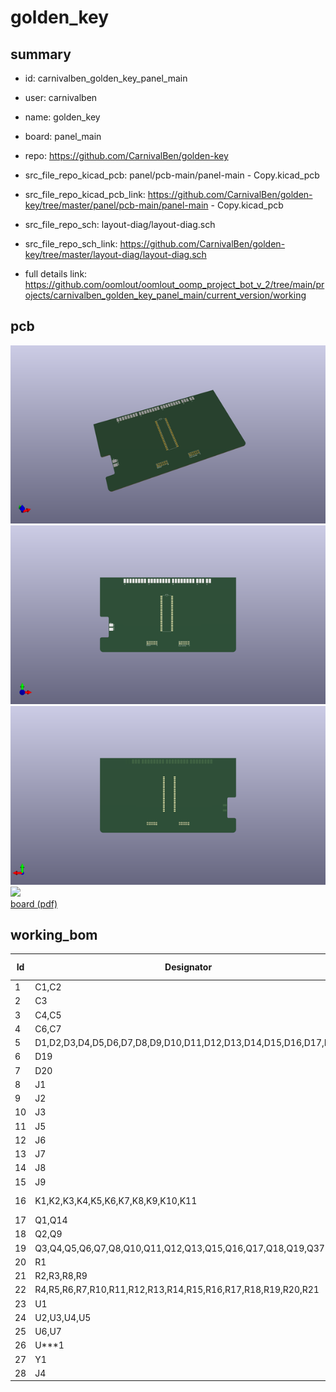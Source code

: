 # golden_key
 
## summary 
* id: carnivalben_golden_key_panel_main
* user: carnivalben
* name: golden_key
* board: panel_main
* repo: https://github.com/CarnivalBen/golden-key
* src_file_repo_kicad_pcb: panel/pcb-main/panel-main - Copy.kicad_pcb
* src_file_repo_kicad_pcb_link: https://github.com/CarnivalBen/golden-key/tree/master/panel/pcb-main/panel-main - Copy.kicad_pcb


* src_file_repo_sch: layout-diag/layout-diag.sch
* src_file_repo_sch_link: https://github.com/CarnivalBen/golden-key/tree/master/layout-diag/layout-diag.sch
* full details link: https://github.com/oomlout/oomlout_oomp_project_bot_v_2/tree/main/projects/carnivalben_golden_key_panel_main/current_version/working  



## pcb  
![](working_3d_600.png) 
![](working_3d_front_600.png)  
![](working_3d_back_600.png)  
![](working_600.png)  
[board (pdf)](working.pdf)  

## working_bom
| Id | Designator | Footprint | Quantity | Designation | Supplier and ref |  | None | 
| --- | --- | --- | --- | --- | --- | --- | --- | 
| 1 | C1,C2 | CP_Radial_D10.0mm_P5.00mm | 2 | 470uF |  |  | [''] | 
| 2 | C3 | C_Disc_D4.7mm_W2.5mm_P5.00mm | 1 | 10nF |  |  | [''] | 
| 3 | C4,C5 | C_Disc_D3.4mm_W2.1mm_P2.50mm | 2 | 33pF |  |  | [''] | 
| 4 | C6,C7 | CP_Radial_D18.0mm_P7.50mm | 2 | 4700uF |  |  | [''] | 
| 5 | D1,D2,D3,D4,D5,D6,D7,D8,D9,D10,D11,D12,D13,D14,D15,D16,D17,D18 | D_DO-15_P12.70mm_Horizontal | 18 | 1N4001 |  |  | [''] | 
| 6 | D19 | D_DO-15_P10.16mm_Horizontal | 1 | 12V |  |  | [''] | 
| 7 | D20 | D_DO-15_P10.16mm_Horizontal | 1 | 5V |  |  | [''] | 
| 8 | J1 | Wire_Pads_Edge_1x2 | 1 | PSU IN |  |  | [''] | 
| 9 | J2 | DIN_Socket_Edge_Solder_4pin | 1 | SPEED CTRL |  |  | [''] | 
| 10 | J3 | Pin_Header_Straight_1x06_Pitch2.54mm | 1 | ICSP |  |  | [''] | 
| 11 | J5 | Pin_Header_Straight_2x06_Pitch2.54mm | 1 | DISPLAY |  |  | [''] | 
| 12 | J6 | Wire_Pads_Edge_2x8 | 1 | CONN-L1 |  |  | [''] | 
| 13 | J7 | Wire_Pads_Edge_2x8 | 1 | CONN-L2 |  |  | [''] | 
| 14 | J8 | Wire_Pads_Edge_2x8 | 1 | CONN-R1 |  |  | [''] | 
| 15 | J9 | Wire_Pads_Edge_2x3 | 1 | CONN-R2 |  |  | [''] | 
| 16 | K1,K2,K3,K4,K5,K6,K7,K8,K9,K10,K11 | TRK22X3-XXDC | 11 | TRK2233-12DC |  |  | [''] | 
| 17 | Q1,Q14 | TO-92_Inline_Wide | 2 | 2N2222 |  |  | [''] | 
| 18 | Q2,Q9 | TO-220-3_Vertical | 2 | TIP32 |  |  | [''] | 
| 19 | Q3,Q4,Q5,Q6,Q7,Q8,Q10,Q11,Q12,Q13,Q15,Q16,Q17,Q18,Q19,Q37 | TO-126_Vertical | 16 | BD679 |  |  | [''] | 
| 20 | R1 | R_Axial_DIN0207_L6.3mm_D2.5mm_P10.16mm_Horizontal | 1 | 10K |  |  | [''] | 
| 21 | R2,R3,R8,R9 | R_Axial_DIN0207_L6.3mm_D2.5mm_P10.16mm_Horizontal | 4 | 5K |  |  | [''] | 
| 22 | R4,R5,R6,R7,R10,R11,R12,R13,R14,R15,R16,R17,R18,R19,R20,R21 | R_Axial_DIN0207_L6.3mm_D2.5mm_P10.16mm_Horizontal | 16 | 1K |  |  | [''] | 
| 23 | U1 | TO-220-3_Vertical | 1 | LM7805_TO220 |  |  | [''] | 
| 24 | U2,U3,U4,U5 | DIP-16_W7.62mm_LongPads | 4 | 74HC595 |  |  | [''] | 
| 25 | U6,U7 | DIP-16_W7.62mm_LongPads | 2 | ULN2003A |  |  | [''] | 
| 26 | U***1 | DIP-40_W15.24mm_LongPads | 1 | PIC16F877A |  |  | [''] | 
| 27 | Y1 | Crystal_HC49-U_Vertical | 1 | 20MHz |  |  | [''] | 
| 28 | J4 | Pin_Header_Straight_2x06_Pitch2.54mm | 1 | PUSH-BUTTON |  |  | [''] | 




